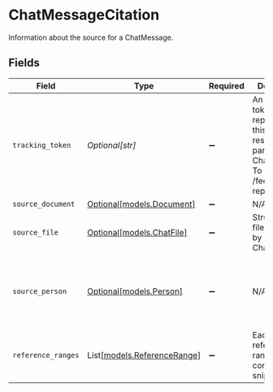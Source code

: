 # ChatMessageCitation

Information about the source for a ChatMessage.


## Fields

| Field                                                                                                                      | Type                                                                                                                       | Required                                                                                                                   | Description                                                                                                                | Example                                                                                                                    |
| -------------------------------------------------------------------------------------------------------------------------- | -------------------------------------------------------------------------------------------------------------------------- | -------------------------------------------------------------------------------------------------------------------------- | -------------------------------------------------------------------------------------------------------------------------- | -------------------------------------------------------------------------------------------------------------------------- |
| `tracking_token`                                                                                                           | *Optional[str]*                                                                                                            | :heavy_minus_sign:                                                                                                         | An opaque token that represents this particular result in this particular ChatMessage. To be used for /feedback reporting. |                                                                                                                            |
| `source_document`                                                                                                          | [Optional[models.Document]](../models/document.md)                                                                         | :heavy_minus_sign:                                                                                                         | N/A                                                                                                                        |                                                                                                                            |
| `source_file`                                                                                                              | [Optional[models.ChatFile]](../models/chatfile.md)                                                                         | :heavy_minus_sign:                                                                                                         | Structure for file uploaded by a user for Chat.                                                                            |                                                                                                                            |
| `source_person`                                                                                                            | [Optional[models.Person]](../models/person.md)                                                                             | :heavy_minus_sign:                                                                                                         | N/A                                                                                                                        | {<br/>"name": "George Clooney",<br/>"obfuscatedId": "abc123"<br/>}                                                         |
| `reference_ranges`                                                                                                         | List[[models.ReferenceRange](../models/referencerange.md)]                                                                 | :heavy_minus_sign:                                                                                                         | Each reference range and its corresponding snippets                                                                        |                                                                                                                            |